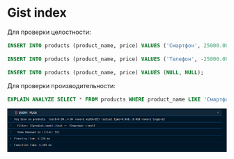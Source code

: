 # Gist index

Для проверки целостности:

```sql
INSERT INTO products (product_name, price) VALUES ('Смартфон', 25000.000);
```

```sql
INSERT INTO products (product_name, price) VALUES ('Телефон', -25000.000);
```

```sql
INSERT INTO products (product_name, price) VALUES (NULL, NULL);
```

Для проверки производительности:

```sql
EXPLAIN ANALYZE SELECT * FROM products WHERE product_name LIKE 'Смартфон';
```

![img.png](images/img.png)